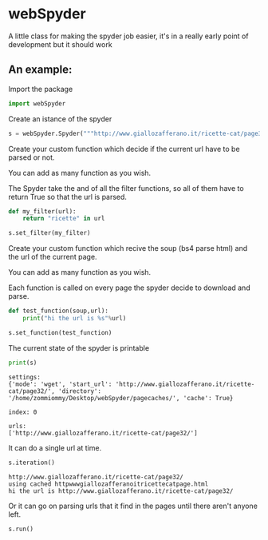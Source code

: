 # webSpyder
A little class for making the spyder job easier, it's in a really early point of development but it should work

## An example:

Import the package


```python
import webSpyder
```

Create an istance of the spyder


```python
s = webSpyder.Spyder("""http://www.giallozafferano.it/ricette-cat/page32/""")
```

Create your custom function which decide if the current url have to be parsed or not.

You can add as many function as you wish.

The Spyder take the and of all the filter functions, so all of them have to return True so that the url is parsed.


```python
def my_filter(url):
    return "ricette" in url
```


```python
s.set_filter(my_filter)
```

Create your custom function which recive the soup (bs4 parse html) and the url of the current page.

You can add as many function as you wish.

Each function is called on every page the spyder decide to download and parse.


```python
def test_function(soup,url):
    print("hi the url is %s"%url)
```


```python
s.set_function(test_function)
```

The current state of the spyder is printable


```python
print(s)
```

    settings:
    {'mode': 'wget', 'start_url': 'http://www.giallozafferano.it/ricette-cat/page32/', 'directory': '/home/zommiommy/Desktop/webSpyder/pagecaches/', 'cache': True}
    
    index: 0
    
    urls:
    ['http://www.giallozafferano.it/ricette-cat/page32/']


It can do a single url at time.


```python
s.iteration()
```

    http://www.giallozafferano.it/ricette-cat/page32/
    using cached httpwwwgiallozafferanoitricettecatpage.html
    hi the url is http://www.giallozafferano.it/ricette-cat/page32/


Or it can go on parsing urls that it find in the pages until there aren't anyone left.


```python
s.run()
```
